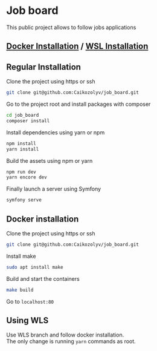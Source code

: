 # Job board

This public project allows to follow jobs applications

## [Docker Installation](#docker) / [WSL Installation](#wsl)

## Regular Installation

Clone the project using https or ssh

```bash
git clone git@github.com:Caikozolyv/job_board.git
```
Go to the project root and install packages with composer
```bash
cd job_board
composer install
```
Install dependencies using yarn or npm
```bash
npm install
yarn install
```
Build the assets using npm or yarn
```bash
npm run dev
yarn encore dev
```
Finally launch a server using Symfony
```bash
symfony serve
```

## <a name="docker"></a> Docker installation
Clone the project using https or ssh

```bash
git clone git@github.com:Caikozolyv/job_board.git
```
Install make
```bash
sudo apt install make
```
Build and start the containers
```bash
make build
```
Go to `localhost:80`
## <a name="wsl"></a> Using WLS
Use WLS branch and follow docker installation.\
The only change is running `yarn` commands as root.